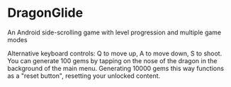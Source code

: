 # DragonGlide
An Android side-scrolling game with level progression and multiple game modes

Alternative keyboard controls: Q to move up, A to move down, S to shoot.
You can generate 100 gems by tapping on the nose of the dragon in the background of the main menu.
Generating 10000 gems this way functions as a "reset button", resetting your unlocked content.
